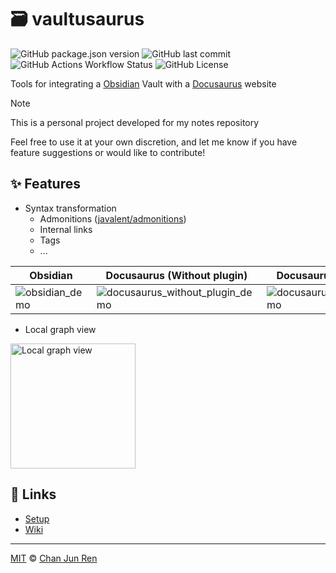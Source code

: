# 🗃️ vaultusaurus

![GitHub package.json version](https://img.shields.io/github/package-json/v/chanjunren/vaultusaurus)
![GitHub last commit](https://img.shields.io/github/last-commit/chanjunren/vaultusaurus)
![GitHub Actions Workflow Status](https://img.shields.io/github/actions/workflow/status/chanjunren/vaultusaurus/build.yml)
![GitHub License](https://img.shields.io/github/license/chanjunren/vaultusaurus)


Tools for integrating a [Obsidian](https://obsidian.md/) Vault with a [Docusaurus](https://docusaurus.io/) website

> [!NOTE]
> This is a personal project developed for my notes repository
> 
> Feel free to use it at your own discretion, and let me know if you have feature suggestions or would like to contribute!


## ✨ Features
- Syntax transformation
  - Admonitions ([javalent/admonitions](https://github.com/javalent/admonitions))
  - Internal links
  - Tags
  - ...


| Obsidian                                                                                                    | Docusaurus (Without plugin)                                                                                                                   | Docusaurus (With plugin)                                                                                                                |
|-------------------------------------------------------------------------------------------------------------|-----------------------------------------------------------------------------------------------------------------------------------------------|-----------------------------------------------------------------------------------------------------------------------------------------|
| ![obsidian_demo](https://raw.githubusercontent.com/chanjunren/vaultusaurus/master/assets/obsidian_demo.png) | ![docusaurus_without_plugin_demo](https://raw.githubusercontent.com/chanjunren/vaultusaurus/master/assets/docusaurus_without_plugin_demo.png) | ![docusaurus_with_plugin_demo](https://raw.githubusercontent.com/chanjunren/vaultusaurus/master/assets/docusaurus_with_plugin_demo.png) |


- Local graph view

<img alt="Local graph view" src="https://raw.githubusercontent.com/chanjunren/vaultusaurus/master/assets/local_graph_view.png" width="200px">


## 🔗 Links
- [Setup](https://github.com/chanjunren/vaultusaurus/wiki/Setup)
- [Wiki](https://github.com/chanjunren/vaultusaurus/wiki)

--- 

[MIT][license] © [Chan Jun Ren][author]

[license]: license
[author]: https://chanjunren.github.io
